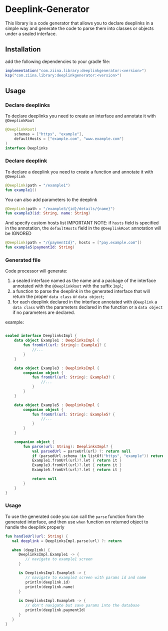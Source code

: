 # Deeplink-Generator
This library is a code generator that allows you to declare deeplinks in a simple way and generate
the code to parse them into classes or objects under a sealed interface.

## Installation

add the following dependencies to your gradle file:

```gradle
implementation("com.ziina.library:deeplinkgenerator:<version>")
ksp("com.ziina.library:deeplinkgenerator:<version>")
```

## Usage

### Declare deeplinks

To declare deeplinks you need to create an interface and annotate it with `@DeeplinkRoot`

```kotlin
@DeeplinkRoot(
    schemas = ["https", "example"],
    defaultHosts = ["example.com", "www.example.com"]
)
interface Deeplinks
```

### Declare deeplink

To declare a deeplink you need to create a function and annotate it with `@Deeplink`

```kotlin
@Deeplink(path = "/example1")
fun example1()
```

You can also add parameters to the deeplink

```kotlin
@Deeplink(path = "/example3/{id}/details/{name}")
fun example3(id: String, name: String)
```

And specify custom hosts list
IMPORTANT NOTE: if `hosts` field is specified in the annotation, the `defaultHosts` field in
the `@DeeplinkRoot` annotation will be IGNORED

```kotlin
@Deeplink(path = "/{paymentId}", hosts = ["pay.example.com"])
fun example5(paymentId: String)
```

### Generated file

Code processor will generate:

1. a sealed interface named as the name and a package of the interface annotated with
   the `@DeeplinkRoot` with the suffix `Impl`;
2. a function to parse the deeplink in the generated interface that will return the
   proper `data class` or `data object`;
3. for each deeplink declared in the interface annotated with `@Deeplink` a `data class`
   with the parameters declared in the function or a `data object` if no parameters are declared.

example:

```kotlin

sealed interface DeeplinksImpl {
    data object Example1 : DeeplinksImpl {
        fun fromUrl(url: String): Example1? {
            //...
        }
    }

    data object Example3 : DeeplinksImpl {
        companion object {
            fun fromUrl(url: String): Example3? {
                //...
            }
        }
    }

    data object Example5 : DeeplinksImpl {
        companion object {
            fun fromUrl(url: String): Example5? {
                //...
            }
        }
    }

    companion object {
        fun parse(url: String): DeeplinksImpl? {
            val parsedUrl = parseUrl(url) ?: return null
            if (parsedUrl.schema !in listOf("https", "example")) return null
            Example1.fromUrl(url)?.let { return it }
            Example3.fromUrl(url)?.let { return it }
            Example5.fromUrl(url)?.let { return it }

            return null
        }
    }
}
```

### Usage

To use the generated code you can call the `parse` function from the generated interface, and then
use `when` function on returned object to handle the deeplink properly

```kotlin
fun handleUrl(url: String) {
   val deeplink = DeeplinksImpl.parse(url) ?: return

   when (deeplink) {
      DeeplinksImpl.Example1 -> {
         // navigate to example1 screen
      }

      is DeeplinksImpl.Example3 -> {
         // navigate to example3 screen with params id and name
         println(deeplink.id)
         println(deeplink.name)
      }
     
      is DeeplinksImpl.Example5 -> {
         // don't navigate but save params into the database
         println(deeplink.paymentId)
      }
   }
}
```
